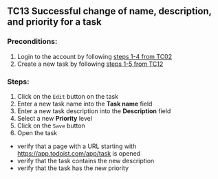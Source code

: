 ## TC13 Successful change of name, description, and priority for a task
### Preconditions:
1. Login to the account by following [steps 1-4 from TC02](TC02.md)
2. Create a new task by following [steps 1-5 from TC12](TC12.md)
### Steps:
1. Click on the `Edit` button on the task
2. Enter a new task name into the **Task name**  field
3. Enter a new task description into the **Description** field
4. Select a new **Priority** level
5. Click on the `Save` button
6. Open the task
* verify that a page with a URL starting with https://app.todoist.com/app/task is opened
* verify that the task contains the new description
* verify that the task has the new priority
